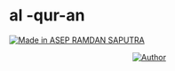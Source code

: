 # al -qur-an

<p align="left">
<a href="#"><img title="Made in ASEP RAMDAN SAPUTRA" src="https://img.shields.io/badge/MADE%20IN-ASEP RAMDAN SAPUTRA-green?colorA=%23ff0000&colorB=%23017e40&style=for-the-badge"></a>
<p align="center">
<a href="https://github.com/htr-tech"><img title="Author" src="https://img.shields.io/badge/Author-MR.GAMING-red.svg?style=for-the-badge&logo=github"></a>
